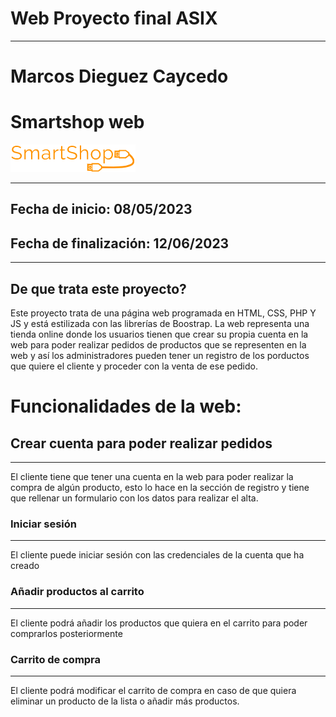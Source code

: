 #   Web Proyecto final ASIX  #
---
#  Marcos Dieguez Caycedo  #
#   Smartshop web  #
![Logo](https://github.com/marcosdieguezc/Web-Proyecto-Final/blob/main/assets/images/logo.png?raw=true)

---
## Fecha de inicio: 08/05/2023 ##
## Fecha de finalización: 12/06/2023 ##
---
## De que trata este proyecto? ##
Este proyecto trata de una página web programada en HTML, CSS, PHP Y JS y está estilizada con las librerías de Boostrap. La web representa una tienda online donde los usuarios tienen que crear su propia cuenta en la web para poder realizar pedidos de productos que se 
representen en la web y así los administradores pueden tener un registro de los porductos que quiere el cliente y proceder con la venta de ese pedido.

#   Funcionalidades de la web:  #

## Crear cuenta para poder realizar pedidos ##
---
El cliente tiene que tener una cuenta en la web para poder realizar la compra de algún producto, esto lo hace en la sección de registro y tiene que rellenar un formulario con los datos para realizar el alta.
### Iniciar sesión ###
---
El cliente puede iniciar sesión con las credenciales de la cuenta que ha creado
### Añadir productos al carrito ###
---
El cliente podrá añadir los productos que quiera en el carrito para poder comprarlos posteriormente
### Carrito de compra ###
---
El cliente podrá modificar el carrito de compra en caso de que quiera eliminar un producto de la lista o añadir más productos.

